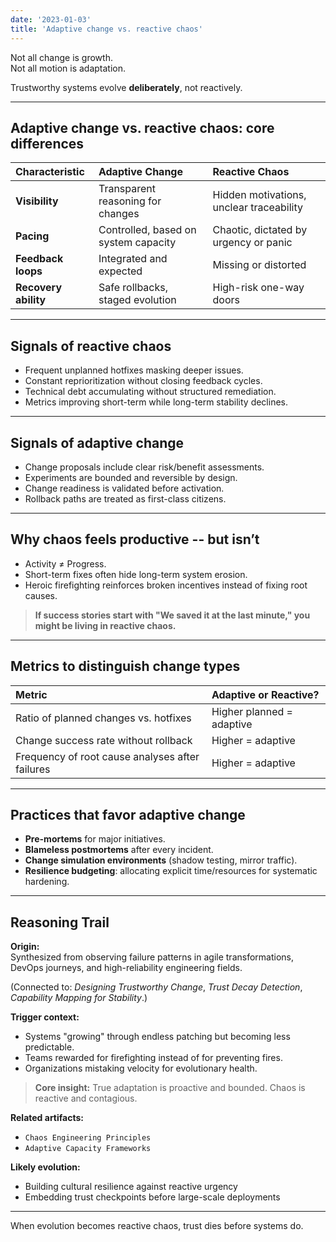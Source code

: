 ```yaml
---
date: '2023-01-03'
title: 'Adaptive change vs. reactive chaos'
---
```


Not all change is growth.  
Not all motion is adaptation.

Trustworthy systems evolve **deliberately**, not reactively.

---

## Adaptive change vs. reactive chaos: core differences

| Characteristic       | Adaptive Change                      | Reactive Chaos                           |
|:---------------------|:-------------------------------------|:-----------------------------------------|
| **Visibility**       | Transparent reasoning for changes    | Hidden motivations, unclear traceability |
| **Pacing**           | Controlled, based on system capacity | Chaotic, dictated by urgency or panic    |
| **Feedback loops**   | Integrated and expected              | Missing or distorted                     |
| **Recovery ability** | Safe rollbacks, staged evolution     | High-risk one-way doors                  |

---

## Signals of reactive chaos

- Frequent unplanned hotfixes masking deeper issues.
- Constant reprioritization without closing feedback cycles.
- Technical debt accumulating without structured remediation.
- Metrics improving short-term while long-term stability declines.

---

## Signals of adaptive change

- Change proposals include clear risk/benefit assessments.
- Experiments are bounded and reversible by design.
- Change readiness is validated before activation.
- Rollback paths are treated as first-class citizens.

---

## Why chaos feels productive -- but isn’t

- Activity ≠ Progress.
- Short-term fixes often hide long-term system erosion.
- Heroic firefighting reinforces broken incentives instead of fixing root causes.

> **If success stories start with "We saved it at the last minute," you might be living in reactive chaos.**

---

## Metrics to distinguish change types

| Metric                                          | Adaptive or Reactive?     |
|:------------------------------------------------|:--------------------------|
| Ratio of planned changes vs. hotfixes           | Higher planned = adaptive |
| Change success rate without rollback            | Higher = adaptive         |
| Frequency of root cause analyses after failures | Higher = adaptive         |

---

## Practices that favor adaptive change

- **Pre-mortems** for major initiatives.
- **Blameless postmortems** after every incident.
- **Change simulation environments** (shadow testing, mirror traffic).
- **Resilience budgeting**: allocating explicit time/resources for systematic hardening.

---

## Reasoning Trail

**Origin:**  
Synthesized from observing failure patterns in agile transformations, DevOps journeys, and high-reliability engineering fields.

(Connected to: *Designing Trustworthy Change*, *Trust Decay Detection*, *Capability Mapping for Stability*.)

**Trigger context:**  

- Systems "growing" through endless patching but becoming less predictable.
- Teams rewarded for firefighting instead of for preventing fires.
- Organizations mistaking velocity for evolutionary health.

> **Core insight:** True adaptation is proactive and bounded. Chaos is reactive and contagious.

**Related artifacts:**  
- `Chaos Engineering Principles`  
- `Adaptive Capacity Frameworks`

**Likely evolution:**  
- Building cultural resilience against reactive urgency
- Embedding trust checkpoints before large-scale deployments

---

When evolution becomes reactive chaos, trust dies before systems do.
